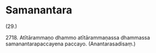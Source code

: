 # Samanantara

(29.)

2718\. Atītārammaṇo dhammo atītārammaṇassa dhammassa samanantarapaccayena paccayo. (Anantarasadisaṃ.)
